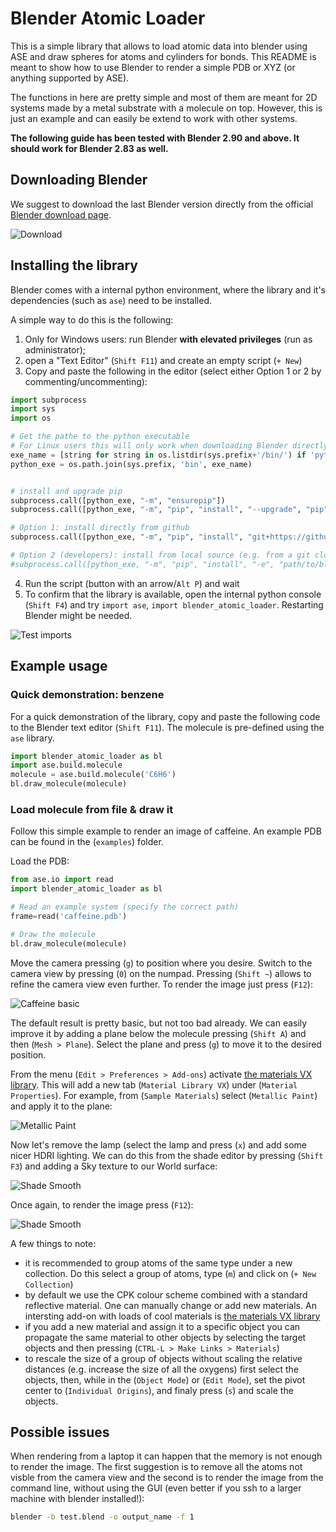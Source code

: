 # Blender Atomic Loader

This is a simple library that allows to load atomic data into blender using ASE and draw spheres for atoms and cylinders for bonds. This README is meant to show how to use Blender to render a simple PDB or XYZ (or anything supported by ASE). 

The functions in here are pretty simple and most of them are meant for 2D systems made by a metal substrate with a molecule on top. However, this is just an example and can easily be extend to work with other systems.

**The following guide has been tested with Blender 2.90 and above. It should work for Blender 2.83 as well.**

## Downloading Blender

We suggest to download the last Blender version directly from the official [Blender download page](https://www.blender.org/download/).

![Download](.imgs_readme/download_blender.png)

## Installing the library

Blender comes with a internal python environment, where the library and it's dependencies (such as `ase`) need to be installed.

A simple way to do this is the following:

1) Only for Windows users: run Blender **with elevated privileges** (run as administrator);
2) open a "Text Editor" (`Shift F11`) and create an empty script (`+ New`)
3) Copy and paste the following in the editor (select either Option 1 or 2 by commenting/uncommenting):

```python
import subprocess
import sys
import os

# Get the pathe to the python executable
# For Linux users this will only work when downloading Blender directly from the official website. 
exe_name = [string for string in os.listdir(sys.prefix+'/bin/') if 'python' in string][0]
python_exe = os.path.join(sys.prefix, 'bin', exe_name)


# install and upgrade pip
subprocess.call([python_exe, "-m", "ensurepip"])
subprocess.call([python_exe, "-m", "pip", "install", "--upgrade", "pip"])

# Option 1: install directly from github
subprocess.call([python_exe, "-m", "pip", "install", "git+https://github.com/nanotech-empa/blender-atomic-loader.git#egg=blender-atomic-loader"])

# Option 2 (developers): install from local source (e.g. from a git clone)
#subprocess.call([python_exe, "-m", "pip", "install", "-e", "path/to/blender-atomic-loader"])
```
4) Run the script (button with an arrow/`Alt P`) and wait
5) To confirm that the library is available, open the internal python console (`Shift F4`) and try `import ase`, `import blender_atomic_loader`. Restarting Blender might be needed.

![Test imports](.imgs_readme/test_imports.png)

## Example usage

### Quick demonstration: benzene

For a quick demonstration of the library, copy and paste the following code to the Blender text editor (`Shift F11`). The molecule is pre-defined using the `ase` library.

```python
import blender_atomic_loader as bl
import ase.build.molecule
molecule = ase.build.molecule('C6H6')
bl.draw_molecule(molecule)
```
### Load molecule from file & draw it

Follow this simple example to render an image of caffeine. An example PDB can be found in the (`examples`) folder.

Load the PDB:

```python
from ase.io import read
import blender_atomic_loader as bl

# Read an example system (specify the correct path)
frame=read('caffeine.pdb')

# Draw the molecule 
bl.draw_molecule(molecule)
```

Move the camera pressing (`g`) to position where you desire. Switch to the camera view by pressing (`0`) on the numpad. Pressing (`Shift ~`) allows to refine the camera view even further.  To render the image just press (`F12`):

![Caffeine basic](.imgs_readme/caffeine_rendered_basic.png)

The default result is pretty basic, but not too bad already. We can easily improve it by adding a plane below the molecule pressing (`Shift A`) and then (`Mesh > Plane`). Select the plane and press (`g`) to move it to the desired position. 

From the menu (`Edit > Preferences > Add-ons`) activate [the materials VX library](https://www.youtube.com/watch?v=EHq39AmRU3Q). This will add a new tab (`Material Library VX`) under (`Material Properties`). For example, from (`Sample Materials`) select (`Metallic Paint`) and apply it to the plane:

![Metallic Paint](.imgs_readme/metallic_paint.png)

Now let's remove the lamp (select the lamp and press (`x`) and add some nicer HDRI lighting. We can do this from the shade editor by pressing (`Shift F3`) and adding a Sky texture to our World surface:

![Shade Smooth](.imgs_readme/world_texture.png)

 Once again, to render the image press (`F12`):

![Shade Smooth](.imgs_readme/caffeine_rendered_HDRI.png)

A few things to note:

* it is recommended to group atoms of the same type under a new collection. Do this select a group of atoms, type (`m`) and click on (`+ New Collection`)
* by default we use the CPK colour scheme combined with a standard reflective material. One can manually change or add new materials. An intersting add-on with loads of cool materials is [the materials VX library](https://www.youtube.com/watch?v=EHq39AmRU3Q)
* if you add a new material and assign it to a specific object you can propagate the same material to other objects by selecting the target objects and then pressing (`CTRL-L > Make Links > Materials`)
* to rescale the size of a group of objects without scaling the relative distances (e.g. increase the size of all the oxygens) first select the objects, then, while in the (`Object Mode`) or (`Edit Mode`), set the pivot center to (`Individual Origins`), and finaly press (`s`) and scale the objects. 

## Possible issues

When rendering from a laptop it can happen that the memory is not enough to render the image. The first suggestion is to remove all the atoms not visble from the camera view and the second is to render the image from the command line, without using the GUI (even better if you ssh to a larger machine with blender installed!):

```bash
blender -b test.blend -o output_name -f 1
```
